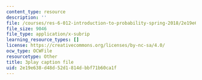 ```yaml
---
content_type: resource
description: ''
file: /courses/res-6-012-introduction-to-probability-spring-2018/2e19e638d48d52d1814dbbf71b60ca1f_Yh5bR7X3ch8.vtt
file_size: 9046
file_type: application/x-subrip
learning_resource_types: []
license: https://creativecommons.org/licenses/by-nc-sa/4.0/
ocw_type: OCWFile
resourcetype: Other
title: 3play caption file
uid: 2e19e638-d48d-52d1-814d-bbf71b60ca1f
---
```

